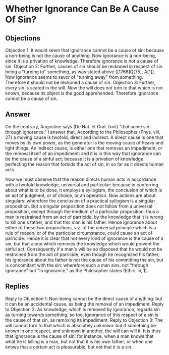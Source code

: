 # Whether Ignorance Can Be A Cause Of Sin?
## Objections
Objection 1: It would seem that ignorance cannot be a cause of sin: because a non-being is not the cause of anything. Now ignorance is a non-being, since it is a privation of knowledge. Therefore ignorance is not a cause of sin.
Objection 2: Further, causes of sin should be reckoned in respect of sin being a "turning to" something, as was stated above ([1766]Q[75], A[1]). Now ignorance seems to savor of "turning away" from something. Therefore it should not be reckoned a cause of sin.
Objection 3: Further, every sin is seated in the will. Now the will does not turn to that which is not known, because its object is the good apprehended. Therefore ignorance cannot be a cause of sin.
## Answer
On the contrary, Augustine says (De Nat. et Grat. lxvii) "that some sin through ignorance."
I answer that, According to the Philosopher (Phys. viii, 27) a moving cause is twofold, direct and indirect. A direct cause is one that moves by its own power, as the generator is the moving cause of heavy and light things. An indirect cause, is either one that removes an impediment, or the removal itself of an impediment: and it is in this way that ignorance can be the cause of a sinful act; because it is a privation of knowledge perfecting the reason that forbids the act of sin, in so far as it directs human acts.

Now we must observe that the reason directs human acts in accordance with a twofold knowledge, universal and particular: because in conferring about what is to be done, it employs a syllogism, the conclusion of which is an act of judgment, or of choice, or an operation. Now actions are about singulars: wherefore the conclusion of a practical syllogism is a singular proposition. But a singular proposition does not follow from a universal proposition, except through the medium of a particular proposition: thus a man is restrained from an act of parricide, by the knowledge that it is wrong to kill one's father, and that this man is his father. Hence ignorance about either of these two propositions, viz. of the universal principle which is a rule of reason, or of the particular circumstance, could cause an act of parricide. Hence it is clear that not every kind of ignorance is the cause of a sin, but that alone which removes the knowledge which would prevent the sinful act. Consequently if a man's will be so disposed that he would not be restrained from the act of parricide, even though he recognized his father, his ignorance about his father is not the cause of his committing the sin, but is concomitant with the sin: wherefore such a man sins, not "through ignorance" but "in ignorance," as the Philosopher states (Ethic. iii, 1).
## Replies
Reply to Objection 1: Non-being cannot be the direct cause of anything: but it can be an accidental cause, as being the removal of an impediment.
Reply to Objection 2: As knowledge, which is removed by ignorance, regards sin as turning towards something, so too, ignorance of this respect of a sin is the cause of that sin, as removing its impediment.
Reply to Objection 3: The will cannot turn to that which is absolutely unknown: but if something be known in one respect, and unknown in another, the will can will it. It is thus that ignorance is the cause of sin: for instance, when a man knows that what he is killing is a man, but not that it is his own father; or when one knows that a certain act is pleasurable, but not that it is a sin.